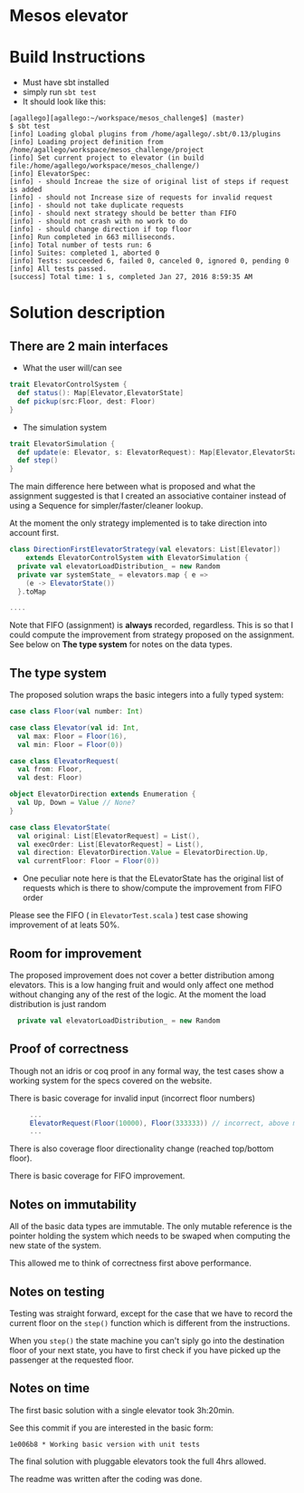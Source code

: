 # Mesos elevator

# Build Instructions

* Must have sbt installed
* simply run ` sbt test `
* It should look like this:
```
[agallego][agallego:~/workspace/mesos_challenge$] (master)
$ sbt test
[info] Loading global plugins from /home/agallego/.sbt/0.13/plugins
[info] Loading project definition from /home/agallego/workspace/mesos_challenge/project
[info] Set current project to elevator (in build file:/home/agallego/workspace/mesos_challenge/)
[info] ElevatorSpec:
[info] - should Increae the size of original list of steps if request is added
[info] - should not Increase size of requests for invalid request
[info] - should not take duplicate requests
[info] - should next strategy should be better than FIFO
[info] - should not crash with no work to do
[info] - should change direction if top floor
[info] Run completed in 663 milliseconds.
[info] Total number of tests run: 6
[info] Suites: completed 1, aborted 0
[info] Tests: succeeded 6, failed 0, canceled 0, ignored 0, pending 0
[info] All tests passed.
[success] Total time: 1 s, completed Jan 27, 2016 8:59:35 AM
```

# Solution description

## There are 2 main interfaces

* What the user will/can see

```scala
trait ElevatorControlSystem {
  def status(): Map[Elevator,ElevatorState]
  def pickup(src:Floor, dest: Floor)
}
```

* The simulation system

```scala
trait ElevatorSimulation {
  def update(e: Elevator, s: ElevatorRequest): Map[Elevator,ElevatorState]
  def step()
}
```

The main difference here between what is proposed and what the assignment
suggested is that I created an associative container instead of using
a Sequence for simpler/faster/cleaner lookup.

At the moment the only strategy implemented is to take direction into account
first.

```scala
class DirectionFirstElevatorStrategy(val elevators: List[Elevator])
    extends ElevatorControlSystem with ElevatorSimulation {
  private val elevatorLoadDistribution_ = new Random
  private var systemState_ = elevators.map { e =>
    (e -> ElevatorState())
  }.toMap

....

```

Note that FIFO (assignment) is **always** recorded, regardless. This is so that
I could compute the improvement from strategy proposed on the assignment. See
below on **The type system** for notes on the data types.

## The type system

The proposed solution wraps the basic integers into a fully typed system:

```scala
case class Floor(val number: Int)

case class Elevator(val id: Int,
  val max: Floor = Floor(16),
  val min: Floor = Floor(0))

case class ElevatorRequest(
  val from: Floor,
  val dest: Floor)

object ElevatorDirection extends Enumeration {
  val Up, Down = Value // None?
}

case class ElevatorState(
  val original: List[ElevatorRequest] = List(),
  val execOrder: List[ElevatorRequest] = List(),
  val direction: ElevatorDirection.Value = ElevatorDirection.Up,
  val currentFloor: Floor = Floor(0))

```

* One peculiar note here is that the ELevatorState has the original list
of requests which is there to show/compute the improvement from FIFO order

Please see the FIFO ( in ` ElevatorTest.scala ` ) test case showing improvement
of at leats 50%.

## Room for improvement

The proposed improvement does not cover a better distribution among elevators.
This is a low hanging fruit and would only affect one method without changing
any of the rest of the logic. At the moment the load distribution is just random

```scala
  private val elevatorLoadDistribution_ = new Random
```

## Proof of correctness

Though not an idris or coq proof in any formal way, the test cases show a
working system for the specs covered on the website.

There is basic coverage for invalid input (incorrect floor numbers)

```scala
     ...
     ElevatorRequest(Floor(10000), Floor(333333)) // incorrect, above max
     ...
```

There is also coverage floor directionality change (reached top/bottom floor).

There is basic coverage for FIFO improvement.


## Notes on immutability

All of the basic data types are immutable. The only mutable reference is
the pointer holding the system which needs to be swaped when computing
the new state of the system.

This allowed me to think of correctness first above performance.

## Notes on testing

Testing was straight forward, except for the case that we have to record the
current floor on the `step()` function which is different from the instructions.

When you `step()` the state machine you can't siply go into the destination
floor of your next state, you have to first check if you have picked up the
passenger at the requested floor.


## Notes on time

The first basic solution with a single elevator took 3h:20min.

See this commit if you are interested in the basic form:

``` 1e006b8 * Working basic version with unit tests ```

The final solution with pluggable elevators took the full 4hrs allowed.

The readme was written after the coding was done.
